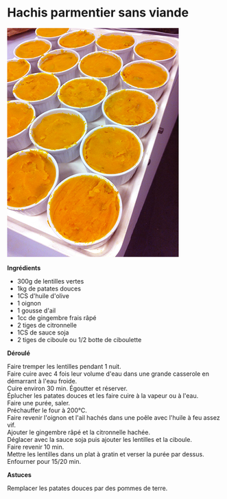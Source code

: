 # Hachis parmentier sans viande

![hachis](https://github.com/bndct-lmbrt/mes-recettes/blob/master/medias/hachis.jpg)

**Ingrédients**  
 

* 300g de lentilles vertes
* 1kg de patates douces
* 1CS d'huile d'olive
* 1 oignon
* 1 gousse d'ail
* 1cc de gingembre frais râpé
* 2 tiges de citronnelle
* 1CS de sauce soja
* 2 tiges de ciboule ou 1/2 botte de ciboulette


**Déroulé**

Faire tremper les lentilles pendant 1 nuit.  
Faire cuire avec 4 fois leur volume d'eau dans une grande casserole en démarrant à l'eau froide.  
Cuire environ 30 min. Égoutter et réserver.  
Éplucher les patates douces et les faire cuire à la vapeur ou à l'eau.  
Faire une purée, saler.  
Préchauffer le four à 200°C.  
Faire revenir l'oignon et l'ail hachés dans une poêle avec l'huile à feu assez vif.  
Ajouter le gingembre râpé et la citronnelle hachée.  
Déglacer avec la sauce soja puis ajouter les lentilles et la ciboule.  
Faire revenir 10 min.  
Mettre les lentilles dans un plat à gratin et verser la purée par dessus.  
Enfourner pour 15/20 min.   

**Astuces** 

Remplacer les patates douces par des pommes de terre.  

